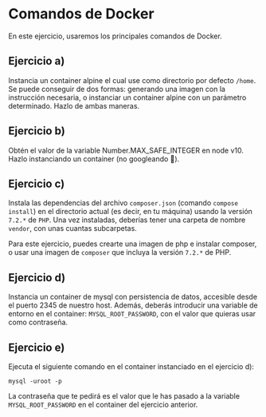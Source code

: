 # Comandos de Docker
En este ejercicio, usaremos los principales comandos de Docker.

## Ejercicio a)
Instancia un container alpine el cual use como directorio por defecto `/home`. Se puede conseguir de dos formas: generando una imagen con la instrucción necesaria, o instanciar un container alpine con un parámetro determinado. Hazlo de ambas maneras.

## Ejercicio b)
Obtén el valor de la variable Number.MAX_SAFE_INTEGER en node v10. Hazlo instanciando un container (no googleando 🧐).

## Ejercicio c)
Instala las dependencias del archivo `composer.json` (comando `compose install`) en el directorio actual (es decir, en tu máquina) usando la versión `7.2.*` de `PHP`. Una vez instaladas, deberías tener una carpeta de nombre `vendor`, con unas cuantas subcarpetas.

Para este ejercicio, puedes crearte una imagen de php e instalar composer, o usar una imagen de `composer` que incluya la versión `7.2.*` de PHP.

## Ejercicio d)
Instancia un container de mysql con persistencia de datos, accesible desde el puerto 2345 de nuestro host. Además, deberás introducir una variable de entorno en el container: `MYSQL_ROOT_PASSWORD`, con el valor que quieras usar como contraseña.

## Ejercicio e)
Ejecuta el siguiente comando en el container instanciado en el ejercicio d):

```mysql -uroot -p```

La contraseña que te pedirá es el valor que le has pasado a la variable `MYSQL_ROOT_PASSWORD` en el container del ejercicio anterior.
